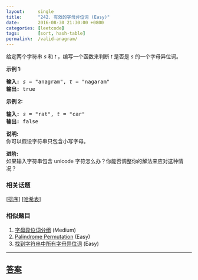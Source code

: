 ```yaml
---
layout:     single
title:      "242. 有效的字母异位词 (Easy)"
date:       2016-08-30 21:30:00 +0800
categories: [leetcode]
tags:       [sort, hash-table]
permalink:  /valid-anagram/
---
```


<p>给定两个字符串 <em>s</em> 和 <em>t</em> ，编写一个函数来判断 <em>t</em> 是否是 <em>s</em> 的一个字母异位词。</p>

<p><strong>示例&nbsp;1:</strong></p>

<pre><strong>输入:</strong> <em>s</em> = &quot;anagram&quot;, <em>t</em> = &quot;nagaram&quot;
<strong>输出:</strong> true
</pre>

<p><strong>示例 2:</strong></p>

<pre><strong>输入:</strong> <em>s</em> = &quot;rat&quot;, <em>t</em> = &quot;car&quot;
<strong>输出: </strong>false</pre>

<p><strong>说明:</strong><br>
你可以假设字符串只包含小写字母。</p>

<p><strong>进阶:</strong><br>
如果输入字符串包含 unicode 字符怎么办？你能否调整你的解法来应对这种情况？</p>

### 相关话题
  [[排序](https://github.com/openset/leetcode/tree/master/tag/sort/README.md)]
  [[哈希表](https://github.com/openset/leetcode/tree/master/tag/hash-table/README.md)]

### 相似题目
  1. [字母异位词分组](/group-anagrams) (Medium)
  1. [Palindrome Permutation](/palindrome-permutation) (Easy)
  1. [找到字符串中所有字母异位词](/find-all-anagrams-in-a-string) (Easy)

---

## [答案](https://github.com/openset/leetcode/tree/master/problems/valid-anagram)
